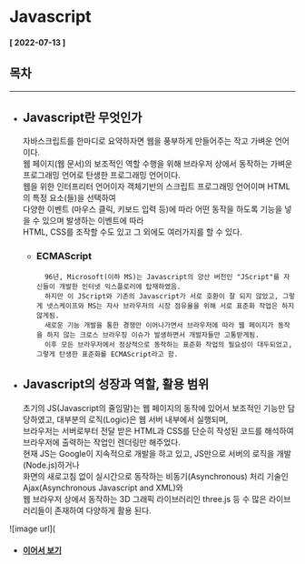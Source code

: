 # Javascript  
  
  #### [ 2022-07-13 ]  
    
## 목차  
  
    
      
-----------------------------------------------------------------------------------------------------------------------------------------------------  
  
* ## Javascript란 무엇인가  
  
  자바스크립트를 한마디로 요약하자면 웹을 풍부하게 만들어주는 작고 가벼운 언어이다.  
  웹 페이지(웹 문서)의 보조적인 역할 수행을 위해 브라우저 상에서 동작하는 가벼운 프로그래밍 언어로 탄생한 프로그래밍 언어이다.  
  웹을 위한 인터프리터 언어이자 객체기반의 스크립트 프로그래밍 언어이며 HTML의 특정 요소(들)을 선택하여   
  다양한 이벤트 (마우스 클릭, 키보드 입력 등)에 따라 어떤 동작을 하도록 기능을 넣을 수 있으며 발생하는 이벤트에 따라   
  HTML, CSS를 조작할 수도 있고 그 외에도 여러가지를 할 수 있다.  
    
    * ### ECMAScript  

            96년, Microsoft(이하 MS)는 Javascript의 양산 버전인 "JScript"를 자신들이 개발한 인터넷 익스플로러에 탑재하였음.  
            하지만 이 JScript와 기존의 Javascript가 서로 호환이 잘 되지 않았고, 그렇게 넷스케이프와 MS는 자사 브라우저의 시장 점유율을 위해 서로 표준화 작업은 하지 않게됨.  
            새로운 기능 개발을 통한 경쟁만 이어나가면서 브라우저에 따라 웹 페이지가 동작을 하지 않는 크로스 브라우징 이슈가 발생하면서 개발자들만 고통받게됨.     
            이후 모든 브라우저에서 정상적으로 동작하는 표준화 작업의 필요성이 대두되었고, 그렇게 탄생한 표준화를 ECMAScript라고 함.  
              
* ## Javascript의 성장과 역할, 활용 범위  

  초기의 JS(Javascript의 줄임말)는 웹 페이지의 동작에 있어서 보조적인 기능만 담당하였고, 대부분의 로직(Logic)은 웹 서버 내부에서 실행되며,   
  브라우저는 서버로부터 전달 받은 HTML과 CSS를 단순히 작성된 코드를 해석하여 브라우저에 출력하는 작업인 렌더링만 해주었다.  
  현재 JS는 Google이 지속적으로 개발을 하고 있고, JS만으로 서버의 로직을 개발(Node.js)하거나  
  화면의 새로고침 없이 실시간으로 동작하는 비동기(Asynchronous) 처리 기술인 Ajax(Asynchronous Javascript and XML)와  
  웹 브라우저 상에서 동작하는 3D 그래픽 라이브러리인 three.js 등 수 많은 라이브러리들이 존재하여 다양하게 활용 된다.  
    
    
![image url](

* #### [ 이어서 보기 ](https://github.com/12OneTwo12/TIL/blob/main/Javascript/readme2.md)
